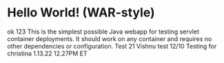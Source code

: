 Hello World! (WAR-style)
===============


ok 123
This is the simplest possible Java webapp for testing servlet container deployments.  It should work on any container and requires no other dependencies or configuration.
Test 21
Vishnu test 12/10
Testing for christina 
1.13.22 12.27PM ET
